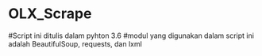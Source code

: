 # OLX_Scrape
#Script ini ditulis dalam pyhton 3.6 
#modul yang digunakan dalam script ini adalah BeautifulSoup, requests, dan lxml
